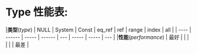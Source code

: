 
# Type 性能表: 

|**类型**(*type*) | NULL | System | Const | eq_ref | ref | range | index | all |
| ---- | ------ | ----- | ------ | --- | ----- | ----- | --- |
|**性能**(*performance*)    | 最好     |       |        |     |       |       | 最差  |

